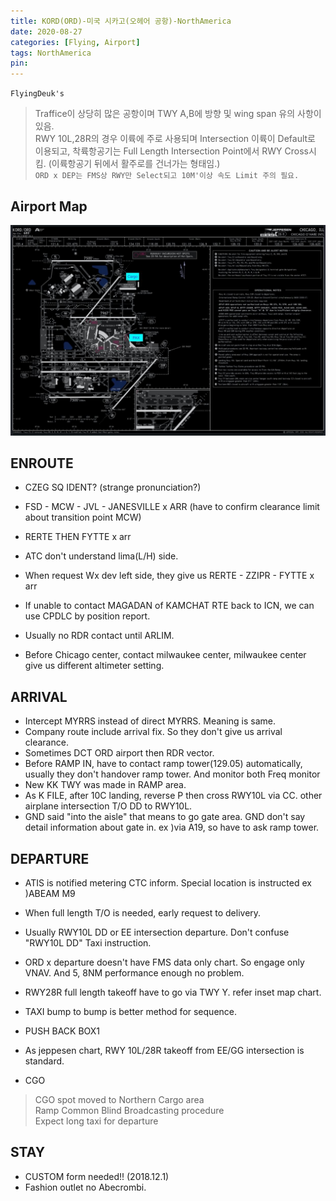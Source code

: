 ```yaml
---
title: KORD(ORD)-미국 시카고(오헤어 공항)-NorthAmerica
date: 2020-08-27
categories: [Flying, Airport]
tags: NorthAmerica
pin:
---
```

`FlyingDeuk's`
>Traffice이 상당히 많은 공항이며 TWY A,B에 방향 및 wing span 유의 사항이 있음. <br>
RWY 10L,28R의 경우 이륙에 주로 사용되며 Intersection 이륙이 Default로 이용되고, 착륙항공기는 Full Length Intersection Point에서 RWY Cross시킴. (이륙항공기 뒤에서 활주로를 건너가는 형태임.)<br>
`ORD x DEP는 FMS상 RWY만 Select되고 10M'이상 속도 Limit 주의 필요.`


## Airport Map
![ord](/img/flying/airport/ord_ap.jpg)

## ENROUTE
- CZEG SQ IDENT? (strange pronunciation?)
- FSD - MCW - JVL - JANESVILLE x ARR (have to confirm clearance limit about transition point MCW)
- RERTE THEN FYTTE x arr
- ATC don't understand lima(L/H) side.
- When request Wx dev left side, they give us RERTE - ZZIPR - FYTTE x arr

- If unable to contact MAGADAN of KAMCHAT RTE back to ICN, we can use CPDLC by position report.
- Usually no RDR contact until ARLIM.
- Before Chicago center, contact milwaukee center, milwaukee center give us different altimeter setting.

## ARRIVAL
- Intercept MYRRS instead of direct MYRRS. Meaning is same.
- Company route include arrival fix. So they don't give us arrival clearance.
- Sometimes DCT ORD airport then RDR vector.
- Before RAMP IN, have to contact ramp tower(129.05) automatically, usually they don't handover ramp tower. And monitor both Freq monitor
- New KK TWY was made in RAMP area.
- As K FILE,  after 10C landing, reverse P then cross RWY10L via CC. other airplane intersection T/O DD to RWY10L.
- GND said "into the aisle" that means to go gate area. GND don't say detail information about gate in. ex )via A19, so have to ask ramp tower.



## DEPARTURE
- ATIS is notified metering CTC inform. Special location is instructed ex )ABEAM M9
- When full length T/O is needed, early request to delivery.
- Usually RWY10L DD or EE intersection departure.  Don't confuse "RWY10L DD" Taxi instruction.
- ORD x departure doesn't have FMS data only chart. So engage only VNAV. And 5, 8NM performance enough no problem.
- RWY28R full length takeoff have to go via TWY Y. refer inset map chart.
- TAXI bump to bump is better method for sequence.
- PUSH BACK BOX1
- As jeppesen chart, RWY 10L/28R takeoff from EE/GG intersection is standard.

- CGO
>CGO spot moved to Northern Cargo area <br>
Ramp Common Blind Broadcasting procedure <br>
Expect long taxi for departure



## STAY
- CUSTOM form needed!! (2018.12.1)
- Fashion outlet no Abecrombi.
